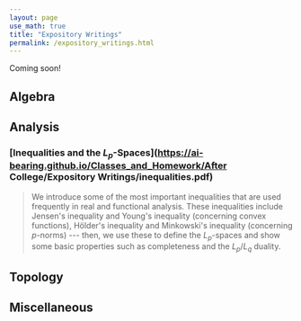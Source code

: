 ```yaml
---
layout: page
use_math: true
title: "Expository Writings"
permalink: /expository_writings.html
---
```

Coming soon!

## Algebra

## Analysis
### [Inequalities and the $L_p$-Spaces](https://ai-bearing.github.io/Classes_and_Homework/After College/Expository Writings/inequalities.pdf)
> We introduce some of the most important inequalities that are used frequently in real and functional analysis. These inequalities include Jensen's inequality and Young's inequality (concerning convex functions), Hölder's inequality and Minkowski's inequality (concerning $p$-norms) --- then, we use these to define the $L_p$-spaces and show some basic properties such as completeness and the $L_p$/$L_q$ duality.


## Topology

## Miscellaneous
